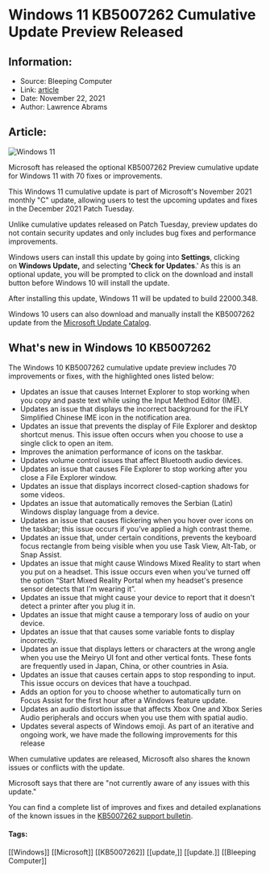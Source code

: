 # Windows 11 KB5007262 Cumulative Update Preview Released
### 

## Information:
+ Source: Bleeping Computer
+ Link: [article](https://www.bleepingcomputer.com/news/microsoft/windows-11-kb5007262-cumulative-update-preview-released/)
+ Date: November 22, 2021
+ Author: Lawrence Abrams


## Article:
![Windows 11](https://www.bleepstatic.com/content/hl-images/2021/08/31/windows-11-header-light.jpg)


Microsoft has released the optional KB5007262 Preview cumulative update for Windows 11 with 70 fixes or improvements.


This Windows 11 cumulative update is part of Microsoft's November 2021 monthly "C" update, allowing users to test the upcoming updates and fixes in the December 2021 Patch Tuesday.


Unlike cumulative updates released on Patch Tuesday, preview updates do not contain security updates and only includes bug fixes and performance improvements.


Windows users can install this update by going into **Settings**, clicking on **Windows Update,** and selecting **'Check for Updates**.' As this is an optional update, you will be prompted to click on the download and install button before Windows 10 will install the update.


After installing this update, Windows 11 will be updated to build 22000.348.


Windows 10 users can also download and manually install the KB5007262 update from the [Microsoft Update Catalog](https://www.catalog.update.microsoft.com/Search.aspx?q=KB5007262).


What's new in Windows 10 KB5007262
----------------------------------


The Windows 10 KB5007262 cumulative update preview includes 70 improvements or fixes, with the highlighted ones listed below:


* Updates an issue that causes Internet Explorer to stop working when you copy and paste text while using the Input Method Editor (IME).
* Updates an issue that displays the incorrect background for the iFLY Simplified Chinese IME icon in the notification area.
* Updates an issue that prevents the display of File Explorer and desktop shortcut menus. This issue often occurs when you choose to use a single click to open an item.
* Improves the animation performance of icons on the taskbar.
* Updates volume control issues that affect Bluetooth audio devices.
* Updates an issue that causes File Explorer to stop working after you close a File Explorer window.
* Updates an issue that displays incorrect closed-caption shadows for some videos.
* Updates an issue that automatically removes the Serbian (Latin) Windows display language from a device.
* Updates an issue that causes flickering when you hover over icons on the taskbar; this issue occurs if you’ve applied a high contrast theme.
* Updates an issue that, under certain conditions, prevents the keyboard focus rectangle from being visible when you use Task View, Alt-Tab, or Snap Assist.
* Updates an issue that might cause Windows Mixed Reality to start when you put on a headset. This issue occurs even when you’ve turned off the option “Start Mixed Reality Portal when my headset's presence sensor detects that I'm wearing it”.
* Updates an issue that might cause your device to report that it doesn't detect a printer after you plug it in.
* Updates an issue that might cause a temporary loss of audio on your device.
* Updates an issue that that causes some variable fonts to display incorrectly.
* Updates an issue that displays letters or characters at the wrong angle when you use the Meiryo UI font and other vertical fonts. These fonts are frequently used in Japan, China, or other countries in Asia.
* Updates an issue that causes certain apps to stop responding to input. This issue occurs on devices that have a touchpad.
* Adds an option for you to choose whether to automatically turn on Focus Assist for the first hour after a Windows feature update.
* Updates an audio distortion issue that affects Xbox One and Xbox Series Audio peripherals and occurs when you use them with spatial audio.
* Updates several aspects of Windows emoji. As part of an iterative and ongoing work, we have made the following improvements for this release


When cumulative updates are released, Microsoft also shares the known issues or conflicts with the update. 


Microsoft says that there are "not currently aware of any issues with this update."


You can find a complete list of improves and fixes and detailed explanations of the known issues in the [KB5007262 support bulletin](https://support.microsoft.com/en-us/topic/november-22-2021-kb5007262-os-build-22000-348-preview-7f3e18d7-4189-4882-b0e9-afc920253aee).




#### Tags:
[[Windows]] [[Microsoft]] [[KB5007262]] [[update,]] [[update.]] [[Bleeping Computer]]
